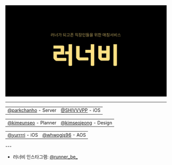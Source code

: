 <img src="/art/logo/github-title.jpg" />

---

<table align="center">
	<tr align="center">
		<td><a href="https://github.com/great-park">@parkchanho</a> - Server</td>
		<td><a href="https://github.com/SHIVVVPP">@SHIVVVPP</a> - iOS</td>
	</tr>
</table>

<table align="center">
	<tr align="center">
		<td><a href="https://github.com/plannermango">@kimeunseo</a> - Planner</td>
		<td><a href="https://github.com/kimseojeong">@kimseojeong</a> - Design</td>
	</tr>	
</table>
<table align="center">
	<tr align="center">
		<td><a href="https://github.com/yurrrri">@yurrrri</a> - iOS</td>
		<td><a href="https://github.com/whwogjs96">@whwogjs96</a> - AOS</td>
	</tr>	
</table>

</table>
---

- 러너비 인스타그램: [@runner_be_](https://www.instagram.com/runner_be_/)


